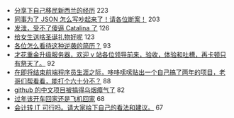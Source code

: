 - [分享下自己移民新西兰的经历](https://www.v2ex.com/t/629329) 223
- [同事为了 JSON 怎么写吵起来了！请各位断案！](https://www.v2ex.com/t/629474) 203
- [发泄，受不了傻逼 Catalina 了](https://www.v2ex.com/t/629370) 126
- [给女生送啥圣诞礼物好呢](https://www.v2ex.com/t/629382) 123
- [各位怎么看待这种逆袭的简历？](https://www.v2ex.com/t/629407) 93
- [才花重金升级服务器，欢迎 v 站各位领导前来，验收，体验和吐槽，再卡顿只有祭天了。](https://www.v2ex.com/t/629387) 92
- [在即将结束前端程序员生涯之际，哆哆嗦嗦贴出一个自己搞了两年的项目，老哥们帮看看，能打个六十分不？](https://www.v2ex.com/t/629330) 88
- [github 的中文项目被搞得乌烟瘴气了](https://www.v2ex.com/t/629480) 82
- [过年该开车回家还是飞机回家](https://www.v2ex.com/t/629385) 68
- [会计转 IT 可行吗。请大家给下自己的看法和建议。](https://www.v2ex.com/t/629374) 67